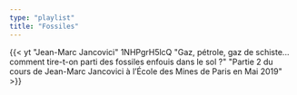```yaml
---
type: "playlist"
title: "Fossiles"
---
```



{{< yt "Jean-Marc Jancovici" 1NHPgrH5lcQ "Gaz, pétrole, gaz de schiste... comment tire-t-on parti des fossiles enfouis dans le sol ?" "Partie 2 du cours de Jean-Marc Jancovici à l’École des Mines de Paris en Mai 2019" >}}
